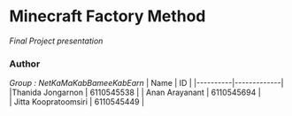 # Minecraft Factory Method
_Final Project presentation_

### Author

_Group : NetKaMaKabBameeKabEarn_
| Name   |      ID      | 
|----------|-------------|
|Thanida Jongarnon    |   6110545538 | 
| Anan Arayanant	|    6110545694 |  
| Jitta Koopratoomsiri |  6110545449 |

